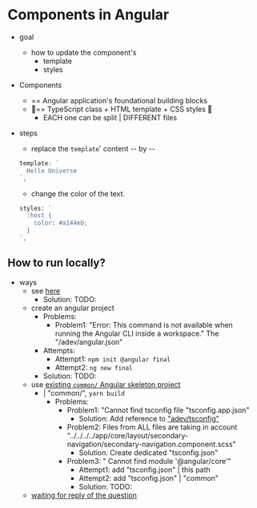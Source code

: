 # Components in Angular

* goal
  * how to update the component's
    * template
    * styles 

* Components
  * == Angular application's foundational building blocks 
  * 👀== TypeScript class + HTML template + CSS styles 👀
    * EACH one can be split | DIFFERENT files

* steps
  * replace the `template`' content -- by --

  ```ts
  template: `
    Hello Universe
  `,
  ```
 
  * change the color of the text.

  ```ts
  styles: `
    :host {
      color: #a144eb;
    }
  `,
  ```

## How to run locally?

* ways
  * see [here](/adev/README.md#how-to-generate-a-specific-example-project-locally)
    * Solution: TODO:
  * create an angular project
    * Problems:
      * Problem1: "Error: This command is not available when running the Angular CLI inside a workspace." The "/adev/angular.json"
    * Attempts:
      * Attempt1: `npm init @angular final`
      * Attempt2: `ng new final`
    * Solution: TODO:
  * use [existing `common/` Angular skeleton project](../../common)
    * | "common/", `yarn build`
      * Problems:
        * Problem1: "Cannot find tsconfig file "tsconfig.app.json"
          * Solution: Add reference to ["adev/tsconfig"](/adev/tsconfig.app.json)
        * Problem2: Files from ALL files are taking in account "../../../../app/core/layout/secondary-navigation/secondary-navigation.component.scss"
          * Solution: Create dedicated "tsconfig.json"
        * Problem3: " Cannot find module '@angular/core'"
          * Attempt1: add "tsconfig.json" | this path
          * Attempt2: add "tsconfig.json" | "common"
          * Solution: TODO:
  * [waiting for reply of the question](https://discord.com/channels/748677963142135818/762717176142495814/1330602931694866483)
